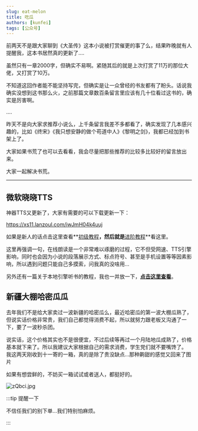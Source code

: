 ```yaml
---
slug: eat-melon
title: 吃瓜
authors: [kunfei]
tags: [公众号]
---
```


前两天不是跟大家聊到《大圣传》这本小说被打赏催更的事了么，结果昨晚就有人提醒我，这本书居然真的更新了....

虽然只有一章2000字，但确实不易啊。紧随其后的就是上次打赏了11万的那位大佬，又打赏了10万。

不知道这回作者能不能坚持写完，但确实是让一众曾经的书友都有了盼头。话说我确实没想到这书那么火，之前那篇文章数百条留言里应该有几十位看过这书的，确实是厉害啊。

<!-- truncate -->

....

昨天不是向大家求推荐小说么，上千条留言我差不多都看了，确实发现了几本感兴趣的，比如《终宋》《我只想安静的做个苟道中人》《黎明之剑》，我都已经加到书架上了。

大家如果书荒了也可以去看看，我会尽量把那些推荐的比较多比较好的留言放出来。

大家一起解决书荒。


***

## 微软晓晓TTS

神器TTS又更新了，大家有需要的可以下载更新一下：

https://xs11.lanzoul.com/iwJmH04k4uuj

如果是新人的话点击这里查看**[初级教程](https://www.legado.top/docs/tutorial-basics/tts-Ag2s20150909)**，然后就是**[进阶教程](https://mp.weixin.qq.com/s/0yVhK6XUqFXH3ez84rnFzA)**看这里。

这里再强调一句，在线朗读是一个非常难以琢磨的过程，它不但受网速、TTS引擎影响，同时也会因为小说的段落展示方式、标点符号、甚至是手机设置等等因素影响，所以遇到问题只能自己多摸索，问我真的没啥用...

另外还有一篇关于本地引擎听书的教程，我也一并放一下，**[点击这里查看](https://mp.weixin.qq.com/s/A82ky5hWm9yMKTgqmPj2ew)**。

## 新疆大棚哈密瓜瓜

去年我们不是给大家卖过一波新疆的哈密瓜么，最近哈密瓜的第一波大棚瓜熟了，但说实话价格非常贵，我们自己都觉得消费不起，所以就努力跟老板又沟通了一下，要了一波秒杀团。

说实话，这个价格其实也不是很便宜，不过后续等再过一个月陆地瓜成熟了，价格基本就下来了。所以我建议大家根据自己的需求消费，学生党们就不要嘴馋了。
我这两天刚收到十一寄的一箱，真的是除了贵没缺点...那种齁甜的感觉又回来了图片

如果有想尝鲜的，不妨买一箱试试或者送人，都挺好的。

![zQbci.jpg](https://i.imgtg.com/2022/05/10/zQbci.jpg)

:::tip 提醒一下

不信任我们的别下单...我们特别怕麻烦。

:::